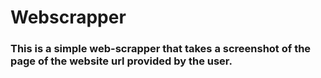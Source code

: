 # Webscrapper
### This is a simple web-scrapper that takes a screenshot of the page  of the website url provided by the user.
